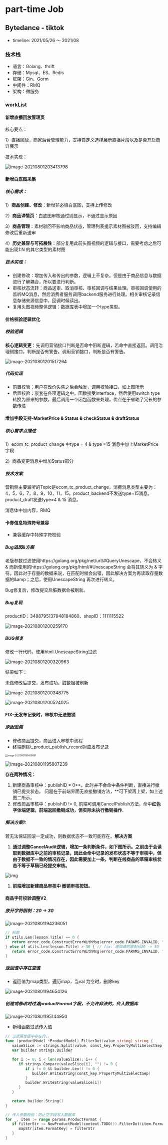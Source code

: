 

# part-time Job

## Bytedance - tiktok 
- timeline: 2021/05/26 ～ 2021/08
### 技术栈

- 语言：Golang、thrift
- 存储：Mysql、ES、Redis
- 框架：Gin、Gorm
- 中间件：RMQ
- 架构：微服务

### workList

#### 新增直播回放管理页

核心要点：

1）直播回放，商家后台管理能力，支持自定义选择展示直播片段以及是否开启商详展示

技术实现：

![image-20210801203413798](../img/image-20210801203413798.png)

#### 新增白底图采集

##### 核心需求：

1）**商品创建、修改**：新增非必填白底图，支持上传修改

2）**商品详情页**：白底图审核通过则显示，不通过显示原因

3）**商品管理**：素材驳回不影响商品状态，管理列表提示素材图被驳回，支持编辑修改后重新送审

4）**历史兼容与可拓展性**：部分复用此前头图视频的逻辑与接口，需要考虑之后可能出现1:N 的其它类型的素材图

##### 技术实现：

-  创建修改：增加传入和传出的参数，逻辑上不复杂。但是由于商品信息与数据进行了解耦合，所以要进行判断。
- 审核状态流转：商品送审、取消审核、审核回调与结果处理。审核回调使用的监听MQ消息，然后消费者服务调用backend服务进行处理。相关审核记录信息存储来源信息中，回调时候读出。
- 复用头图视频整体逻辑：数据库表中增加一个type类型。

#### 价格校验逻辑优化

##### 校验逻辑

**核心逻辑变更**：先调用营销接口判断是否命中阻断逻辑，若命中直接返回。调用治理侧接口，判断是否有警告。调用营销接口，判断是否有警告。

![image-20210801201517264](../img/image-20210801201517264.png)

##### 代码实现

- 前置校验：用户在改价失焦之后会触发，调用校验接口，如上图所示
- 后置校验：嵌套在各项逻辑之中，函数接受interface，然后使用switch type转换为原来的参数，最后调用一个闭包函数来处理，优点在于省略了冗长的参数传递



#### 增加字段支持-MarketPrice & Status & checkStatus & draftStatus

##### 核心需求点描述

1）ecom_tc_product_change 中type = 4 & type =15 消息中加上MarketPrice字段

2）商品变更消息中增加Status部分

##### 技术方案

营销侧主要监听的Topic是ecom_tc_product_change，消费消息类型主要为：4，5，6，7，8，9，10，11，15。product_backend不发送type=15消息。product_draft发送type=4 & 15 消息。

消息体中加内容，RMQ



#### 卡券信息特殊符号兼容

- 兼容缓存中特殊字符校验

##### Bug追因&方案

老版参数过滤使用https://golang.org/pkg/net/url/#QueryUnescape，不会转义&amp; 而新使用的https://golang.org/pkg/html/#UnescapeString 会将其转义为 & 字符。因此对于存量的数据来说，在匹配时候会出错，因此解决方案为再读取存量数据的&amp；之后，使用UnescapeString 再次进行转义。

Bug修复后，修改提交后脏数据会被刷新。

##### Bug复现

productID：3488795137948184860、shopID：1111115522

![image-20210801200259170](../img/image-20210801200259170.png)



##### BUG修复

修改一行代码，使用html.UnescapeString过滤

![image-20210801200320963](../img/image-20210801200320963.png)

结果如下：

未做修改后提交，发布成功。脏数据被刷新

![image-20210801200348775](../img/image-20210801200348775.png)

![image-20210801200524025](../img/image-20210801200524025.png)

#### FIX-无发布记录时，审核中无法撤销

##### 原因追溯

- 修改商品提交，商品进入审核中流程
- 终端删除t_product_publish_record对应发布记录

<img src="../img/image-20210801195459591.png" alt="image-20210801195459591" style="zoom:50%;" />

![image-20210801195807239](../img/image-20210801195807239.png)

**存在两种情况：**

1. 新建商品审核中：publishID = 0**。此时并不会命中条件判断，直接进行撤销已提交状态。 问题在于前端界面无直接撤销方法，**可下架再上架，如上述图二所示。
2. 修改商品审核中：publishID != 0,  前端可调用CancelPublish方法，命中**红色字体端逻辑，前端返回撤销成功，但实际未执行撤销操作.**

##### 解决方案1:

若无法保证回滚一定成功，则数据状态不一致可能存在。**解决方案**

1. **通过调整CancelAudit逻辑，增加一条判断条件，如下图所示。之前由于会读取到数据库中之前的审核记录，因此会命中记录的发布状态不等于审核中，但由于数据不一致的情况存在，因此需要加上一条，判断在线商品的草稿审核状态不等于草稿已经提交审核。**

![img](https://bytedance.feishu.cn/space/api/box/stream/download/asynccode/?code=M2U0NThlMjhmOGFmMWEwNmJkZDIxMzE4YzlkOGEwZTNfV0FZcG1IZXJqVEdER21XYkpBb3F4YWRrRUNpR0RVaFhfVG9rZW46Ym94Y25jcldoTHFRZ2JSRng3VlpWWWh1RWlkXzE2Mjc4MTkyMDY6MTYyNzgyMjgwNl9WNA)

1. **前端增加新建商品审核中 撤销审核按钮。**



#### 商品字符校验调整V2

##### 放开字符限制：20 -> 30

![image-20210801194236051](../img/image-20210801194236051.png)

```go
// 标题
if utils.Len(lesson.Title) == 0 {
   return error_code.ConstructErrorWithMsg(error_code.PARAMS_INVALID, "课时标题不能为空")
} else if utils.Len(lesson.Title) > 30 { // fix: 增加课时限制从20 -> 30
   return error_code.ConstructErrorWithMsg(error_code.PARAMS_INVALID, "课时标题不能超过30个字符")
}
```

##### 返回值中存在空值

- 返回值为map类型。遍历map，当val 为空时，删除key

![image-20210801194654126](../img/image-20210801194654126.png)

##### 创建或修改时过滤productFormat字段，不允许非法的，传入数据库

![image-20210801195144950](../img/image-20210801195144950.png)

- 新增函数过滤传入值

```go
// 过滤属性值中存在的，，
func (productModel *ProductModel) FilterDot(value string) string {
   valueSlice := strings.Split(value, const_key.PropertyMultiSelectSep)
   var builder strings.Builder

   for i := 0; i < len(valueSlice); i++ {
      if strings.Compare(valueSlice[i], "") != 0 {
         if i != 0 && builder.Len() != 0 {
            builder.WriteString(const_key.PropertyMultiSelectSep)
         }
         builder.WriteString(valueSlice[i])
      }
   }

   return builder.String()
}

// 传入参数校验：防止空字段写入数据库
for _, item := range params.ProductFormat {
   if filterStr := NewProductModel(context.TODO()).FilterDot(item.FormatVal) ; strings.Compare(filterStr, "") != 0 {
      mapStr[item.FormatKey] = filterStr
   }
}
```



